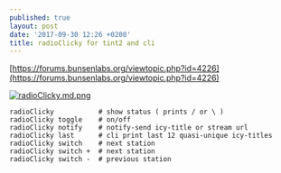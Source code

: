 ```yaml
---
published: true
layout: post
date: '2017-09-30 12:26 +0200'
title: radioClicky for tint2 and cli
---
```

[https://forums.bunsenlabs.org/viewtopic.php?id=4226](https://forums.bunsenlabs.org/viewtopic.php?id=4226)

[![radioClicky.md.png](https://cdn.scrot.moe/images/2017/09/30/radioClicky.md.png)](https://cdn.scrot.moe/images/2017/09/30/radioClicky.png)

    radioClicky           # show status ( prints / or \ ) 
    radioClicky toggle    # on/off
    radioClicky notify    # notify-send icy-title or stream url
    radioClicky last      # cli print last 12 quasi-unique icy-titles
    radioClicky switch    # next station
    radioClicky switch +  # next station
    radioClicky switch -  # previous station